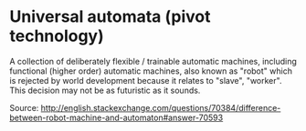 Universal automata (pivot technology)
===


A collection of deliberately flexible / trainable automatic machines, including functional (higher order) automatic machines, also known as "robot" which is rejected by world development because it relates to "slave", "worker". This decision may not be as futuristic as it sounds.

Source:
http://english.stackexchange.com/questions/70384/difference-between-robot-machine-and-automaton#answer-70593



